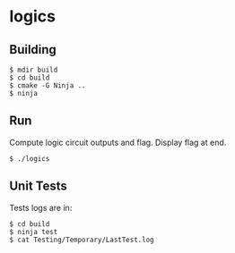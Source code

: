 # logics

## Building

``` 
$ mdir build
$ cd build
$ cmake -G Ninja ..
$ ninja
``` 

## Run

Compute logic circuit outputs and flag. Display flag at end.
```
$ ./logics
```

## Unit Tests
Tests logs are in:

```
$ cd build
$ ninja test
$ cat Testing/Temporary/LastTest.log
```
